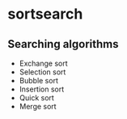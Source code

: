 # sortsearch

## Searching algorithms
* Exchange sort
* Selection sort
* Bubble sort
* Insertion sort
* Quick sort
* Merge sort
